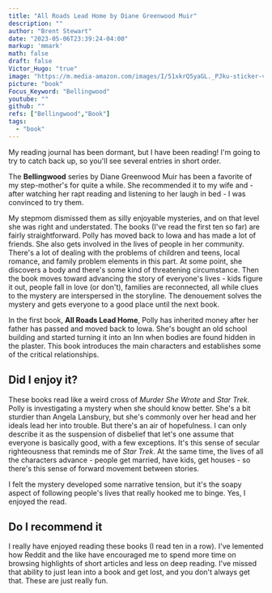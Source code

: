 ```yaml
---
title: "All Roads Lead Home by Diane Greenwood Muir"
description: ""
author: "Brent Stewart"
date: "2023-05-06T23:39:24-04:00"
markup: 'mmark'
math: false
draft: false
Victor_Hugo: "true"
image: "https://m.media-amazon.com/images/I/51xkrQ5yaGL._PJku-sticker-v7,TopRight,0,-50._SY300_.jpg"
picture: "book"
Focus_Keyword: "Bellingwood"
youtube: ""
github: ""
refs: ["Bellingwood","Book"]
tags:
  - "book"
---
```


 My reading journal has been dormant, but I have been reading!  I'm going to try to catch back up, so you'll see several entries in short order.

 The __Bellingwood__ series by Diane Greenwood Muir has been a favorite of my step-mother's for quite a while.  She recommended it to my wife and - after watching her rapt reading and listening to her laugh in bed - I was convinced to try them.
 
 My stepmom dismissed them as silly enjoyable mysteries, and on that level she was right and understated.  The books (I've read the first ten so far) are fairly straightforward.  Polly has moved back to Iowa and has made a lot of friends.  She also gets involved in the lives of people in her community.  There's a lot of dealing with the problems of children and teens, local romance, and family problem elements in this part.  At some point, she discovers a body and there's some kind of threatening circumstance.  Then the book moves toward advancing the story of everyone's lives - kids figure it out, people fall in love (or don't), families are reconnected, all while clues to the mystery are interspersed in the storyline.  The denouement solves the mystery and gets everyone to a good place until the next book.

 In the first book, __All Roads Lead Home__, Polly has inherited money after her father has passed and moved back to Iowa.  She's bought an old school building and started turning it into an Inn when bodies are found hidden in the plaster.  This book introduces the main characters and establishes some of the critical relationships.

## Did I enjoy it?
 These books read like a weird cross of _Murder She Wrote_ and _Star Trek_.  Polly is investigating a mystery when she should know better.  She's a bit sturdier than Angela Lansbury, but she's commonly over her head and her ideals lead her into trouble.  But there's an air of hopefulness.  I can only describe it as the suspension of disbelief that let's one assume that everyone is basically good, with a few exceptions.  It's this sense of secular righteousness that reminds me of _Star Trek_.  At the same time, the lives of all the characters advance - people get married, have kids, get houses - so there's this sense of forward movement between stories.

 I felt the mystery developed some narrative tension, but it's the soapy aspect of following people's lives that really hooked me to binge.  Yes, I enjoyed the read.

 ## Do I recommend it
 I really have enjoyed reading these books (I read ten in a row).  I've lemented how Reddit and the like have encouraged me to spend more time on browsing highlights of short articles and less on deep reading.  I've missed that ability to just lean into a book and get lost, and you don't always get that.  These are just really fun.  